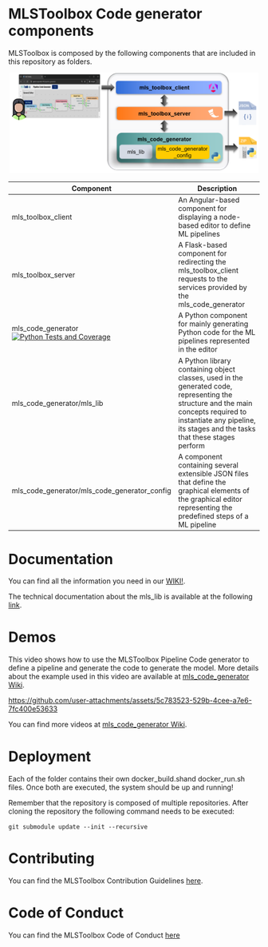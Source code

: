 # MLSToolbox Code generator components

MLSToolbox is composed by the following components that are included in this repository as folders.

<p align="center" width="100%">
   <img src="https://github.com/MLSToolbox/.github/blob/main/media/mls_code_generator/mls_code_generator_architecture.png" alt="MLSToolbox Code Generator architecture" width="500">
</p>

| Component| Description |
| ---------| ----------- |
| mls_toolbox_client | An Angular-based component for displaying a node-based editor to define ML pipelines |
| mls_toolbox_server | A Flask-based component for redirecting the mls_toolbox_client requests to the services provided by the mls_code_generator |
| mls_code_generator  [![Python Tests and Coverage](https://github.com/MLSToolbox/mls_code_generator/actions/workflows/main.yml/badge.svg)](https://github.com/MLSToolbox/mls_code_generator/actions/workflows/main.yml) | A Python component for mainly generating Python code for the ML pipelines represented in the editor |
| mls_code_generator/mls_lib | A Python library containing object classes, used in the generated code, representing the structure and the main concepts required to instantiate any pipeline, its stages and the tasks that these stages perform |
| mls_code_generator/mls_code_generator_config | A component containing several extensible JSON files that define the graphical elements of the graphical editor representing the predefined steps of a ML pipeline |

# Documentation
You can find all the information you need in our [WIKI!](https://github.com/MLSToolbox/mls_code_generator/wiki).

The technical documentation about the mls_lib is available at the following [link](https://mlstoolbox.github.io/mls_lib/).

# Demos
This video shows how to use the MLSToolbox Pipeline Code generator to define a pipeline and generate the code to generate the model. More details about the example used in this video are available at [mls_code_generator Wiki](https://github.com/MLSToolbox/mls_code_generator/wiki/Diabetes-prediction).

https://github.com/user-attachments/assets/5c783523-529b-4cee-a7e6-7fc400e53633

You can find more videos at [mls_code_generator Wiki](https://github.com/MLSToolbox/mls_code_generator/wiki/Videos).

# Deployment
Each of the folder contains their own docker_build.shand docker_run.sh files. Once both are executed, the system should be up and running!

Remember that the repository is composed of multiple repositories. After cloning the repository the following command needs to be executed:
```git
git submodule update --init --recursive
```

# Contributing

You can find the MLSToolbox Contribution Guidelines [here](https://github.com/MLS-Toobox/mls_toolbox/blob/main/CONTRIBUTING.md).

# Code of Conduct

You can find the MLSToolbox Code of Conduct [here](https://github.com/MLSToolbox/.github/blob/main/CODE_OF_CONDUCT.md)
